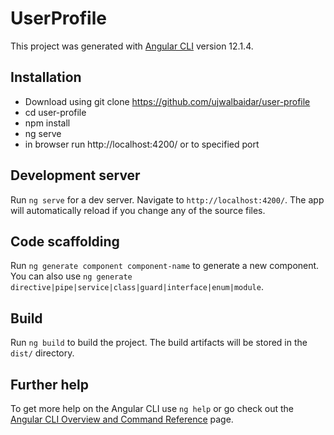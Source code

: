 # UserProfile

This project was generated with [Angular CLI](https://github.com/angular/angular-cli) version 12.1.4.

## Installation
* Download using git clone https://github.com/ujwalbaidar/user-profile
* cd user-profile
* npm install
* ng serve
* in browser run http://localhost:4200/ or to specified port

## Development server

Run `ng serve` for a dev server. Navigate to `http://localhost:4200/`. The app will automatically reload if you change any of the source files.

## Code scaffolding

Run `ng generate component component-name` to generate a new component. You can also use `ng generate directive|pipe|service|class|guard|interface|enum|module`.

## Build

Run `ng build` to build the project. The build artifacts will be stored in the `dist/` directory.

## Further help

To get more help on the Angular CLI use `ng help` or go check out the [Angular CLI Overview and Command Reference](https://angular.io/cli) page.
